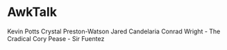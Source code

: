 # AwkTalk
Kevin Potts
Crystal Preston-Watson 
Jared Candelaria
Conrad Wright - The Cradical
Cory Pease - Sir Fuentez
